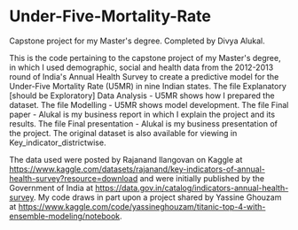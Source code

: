 # Under-Five-Mortality-Rate
Capstone project for my Master's degree. Completed by Divya Alukal.

This is the code pertaining to the capstone project of my Master's degree, in which I used demographic, social and health data from the 2012-2013 round of India's Annual Health Survey to create a predictive model for the Under-Five Mortality Rate (U5MR) in nine Indian states. The file Explanatory [should be Exploratory] Data Analysis - U5MR shows how I prepared the dataset. The file Modelling - U5MR shows model development. The file Final paper - Alukal is my business report in which I explain the project and its results. The file Final presentation - Alukal is my business presentation of the project. The original dataset is also available for viewing in Key_indicator_districtwise.

The data used were posted by Rajanand Ilangovan on Kaggle at https://www.kaggle.com/datasets/rajanand/key-indicators-of-annual-health-survey?resource=download and were initially published by the Government of India at https://data.gov.in/catalog/indicators-annual-health-survey. My code draws in part upon a project shared by Yassine Ghouzam at https://www.kaggle.com/code/yassineghouzam/titanic-top-4-with-ensemble-modeling/notebook.

